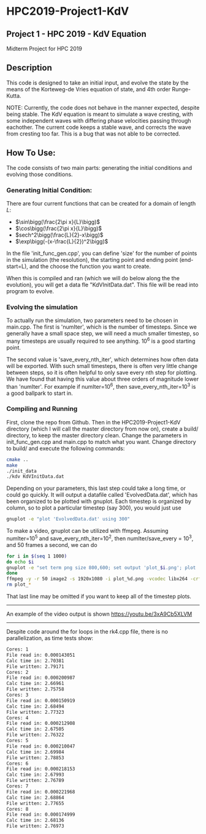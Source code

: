 # HPC2019-Project1-KdV
## Project 1 - HPC 2019 - KdV Equation

Midterm Project for HPC 2019

## Description

This code is designed to take an initial input, and evolve the state by the means of the Korteweg-de Vries equation of state, and 4th order Runge-Kutta.

NOTE: Currently, the code does not behave in the manner expected, despite being stable.
The KdV equation is meant to simulate a wave cresting, with some independent waves with differing phase velocities passing through eachother.
The current code keeps a stable wave, and corrects the wave from cresting too far. 
This is a bug that was not able to be corrected.

## How To Use:

The code consists of two main parts: generating the initial conditions and evolving those conditions.

### Generating Initial Condition:

There are four current functions that can be created for a domain of length $L$:

* $\sin\bigg(\frac{2\pi x}{L}\bigg)$
* $\cos\bigg(\frac{2\pi x}{L}\bigg)$
* $sech^2\bigg(\frac{L}{2}-x\bigg)$
* $\exp\bigg(-(x-\frac{L}{2})^2\bigg)$

In the file 'init_func_gen.cpp', you can define 'size' for the number of points in the simulation (the resolution), the starting point and ending point (end-start=L), and the choose the function you want to create.

When this is compiled and ran (which we will do below along the the evolution), you will get a data fle "KdVInitData.dat".
This file will be read into program to evolve.

### Evolving the simulation

To actually run the simulation, two parameters need to be chosen in main.cpp.
The first is 'numIter', which is the number of timesteps.
Since we generally have a small space step, we will need a much smaller timestep, so many timesteps are usually required to see anything.
$10^6$ is a good starting point.

The second value is 'save_every_nth_iter', which determines how often data will be exported.
With such small timesteps, there is often very little change between steps, so it is often helpful to only save every nth step for plotting.
We have found that having this value about three orders of magnitude lower than 'numIter'.
For example if numIter=$10^6$, then save_every_nth_iter=$10^3$ is a good ballpark to start in.

### Compiling and Running

First, clone the repo from Github.
Then in the HPC2019-Project1-KdV directory (which I will call the master directory from now on), create a build/ directory, to keep the master directory clean.
Change the parameters in init_func_gen.cpp and main.cpp to match what you want.
Change directory to build/ and execute the following commands:

```sh
cmake ..
make
./init_data
./kdv KdVInitData.dat
```

Depending on your parameters, this last step could take a long time, or could go quickly. 
It will output a datafile called 'EvolvedData.dat', which has been organized to be plotted with gnuplot.
Each timestep is organized by column, so to plot a particular timestep (say 300), you would just use

```sh
gnuplot -e "plot 'EvolvedData.dat' using 300"
```

To make a video, gnuplot can be utilized with ffmpeg. 
Assuming numIter=$10^5$ and save_every_nth_iter=$10^2$, then numIter/save_every = $10^3$, and 50 frames a second, we can do

```sh
for i in $(seq 1 1000)
do echo $i
gnuplot -e "set term png size 800,600; set output 'plot_$i.png'; plot 'EvolvedData.dat' using $i"
done
ffmpeg -y -r 50 image2 -s 1920x1080 -i plot_%d.png -vcodec libx264 -crf 25 plot.mp4
rm plot_*
```

That last line may be omitted if you want to keep all of the timestep plots.

---

An example of the video output is shown https://youtu.be/3xA9Cb5XLVM

---

Despite code around the for loops in the rk4.cpp file, there is no parallelization, as time tests show:

```sh
Cores: 1
File read in: 0.000143051
Calc time in: 2.70381
File written: 2.79171
Cores: 2
File read in: 0.000200987
Calc time in: 2.66961
File written: 2.75758
Cores: 3
File read in: 0.000150919
Calc time in: 2.68494
File written: 2.77323
Cores: 4
File read in: 0.000212908
Calc time in: 2.67505
File written: 2.76322
Cores: 5
File read in: 0.000210047
Calc time in: 2.69984
File written: 2.78853
Cores: 6
File read in: 0.000218153
Calc time in: 2.67993
File written: 2.76789
Cores: 7
File read in: 0.000221968
Calc time in: 2.68864
File written: 2.77655
Cores: 8
File read in: 0.000174999
Calc time in: 2.68136
File written: 2.76973
```


